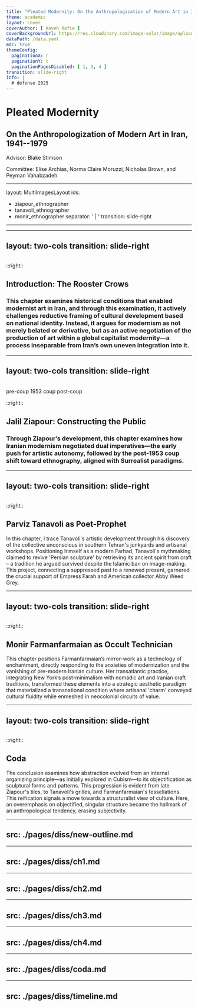 ```yaml
---
title: "Pleated Modernity: On the Anthropologization of Modern Art in Iran, 1941–1979"
theme: academic
layout: cover
coverAuthor: [ Kaveh Rafie ]
coverBackgroundUrl: https://res.cloudinary.com/image-solar/image/upload/f_auto/v1749666104/ziapour/tanavoli-1997-qashqai-girl_ujzm8m.jpg
dataPath: /data.yaml
mdc: true
themeConfig:
  paginationX: r
  paginationY: t
  paginationPagesDisabled: [ 1, 3, 4 ]
transition: slide-right
info: |
  # defense 2025
---
```


# Pleated Modernity

## On the Anthropologization of Modern Art in Iran, 1941--1979

Advisor: Blake Stimson

Committee: Elise Archias, Norma Claire Moruzzi, Nicholas Brown, and Peyman Vahabzadeh

<!--
# Intro:

I want to briefly go over my dissertation titled "P...."
This dissertation examines the evolution of modern art in Iran from 1941 to 1979, a period defined by the nation’s fraught transition into a globalized capitalist society. The major of this period falls under what the Cold War and the attempts of decolonized nations to developed and the era of the formationaton of neocolonialism.
-->

---
layout: MultiImagesLayout
ids:
  - ziapour_ethnographer
  - tanavoli_ethnographer
  - monir_ethnographer
separator: ' | '
transition: slide-right
---

<!--

For my study, I will focus on the ethnographic practices of three Iranian artists: Ziapour, Tanavoli, and Monir. These artists were instrumental in shaping the modern art scene in Iran during the period under discussion. Through their practice they struggle to reconcile the contradictions of a modernizing nation. From Ziapour's attempt to estanlish the autonomy of art and institutions to the later anthropologial thrust in refashioning the identity
Tumultuous transition from agrarian to globally integrated capitalist society.
-->

---
layout: two-cols
transition: slide-right
---

<Image id="ziapour_khorus_jangi" class="h-[400px]" showCaption />

::right::

## Introduction: The Rooster Crows
### This chapter examines historical conditions that enabled modernist art in Iran, and through this examination, it actively challenges reductive framing of cultural development based on national identity. Instead, it argues for modernism as not merely belated or derivative, but as an active negotiation of the production of art within a global capitalist modernity—a process inseparable from Iran’s own uneven integration into it.

---
layout: two-cols
transition: slide-right
---

<div class="grid grid-cols-2 gap-2 pr-2">

<Image id="ziapour_sepahsalar" showCaption />

<Image id="ziapour_zeynab" showCaption />

</div>

<Arrow x1="50" y1="450" x2="450" y2="450" class="text-blue-600"  />
<div class="grid grid-cols-3 gap-2 p-4 text-center">
    <span>pre-coup</span>
    <span>1953 coup</span>
    <span>post-coup</span>
</div>

::right::

## Jalil Ziapour: Constructing the Public
### Through Ziapour’s development, this chapter examines how Iranian modernism negotiated dual imperatives—the early push for artistic autonomy, followed by the post-1953 coup shift toward ethnography, aligned with Surrealist paradigms.


---
layout: two-cols
transition: slide-right
---

<Image id="tanavoli_poet_locks" class="pr-2" showCaption />

::right::
##  Parviz Tanavoli as Poet-Prophet
In this chapter, I trace Tanavoli's artistic development through his discovery of the collective unconscious in southern Tehran's junkyards and artisanal workshops. Positioning himself as a modern Farhad, Tanavoli's mythmaking claimed to revive 'Persian sculpture' by retrieving its ancient spirit from craft – a tradition he argued survived despite the Islamic ban on image-making. This project, connecting a suppressed past to a renewed present, garnered the crucial support of Empress Farah and American collector Abby Weed Grey.

---
layout: two-cols
transition: slide-right
---

<Image id="monir_cat_1977" class="pr-2 h-[400px]" showCaption />

::right::
## Monir Farmanfarmaian as Occult Technician
This chapter positions Farmanfarmaian’s mirror-work as a technology of enchantment, directly responding to the anxieties of modernization and the vanishing of pre-modern Iranian culture. Her transatlantic practice, integrating New York’s post-minimalism with nomadic art and Iranian craft traditions, transformed these elements into a strategic aesthetic paradigm that materialized a transnational condition where artisanal 'charm' conveyed cultural fluidity while enmeshed in neocolonial circuits of value.

---
layout: two-cols
transition: slide-right
---

<Image id="tanavoli_hands" class="h-[400px]"  showCaption />

::right::
## Coda

The conclusion examines how abstraction evolved from an internal organizing principle—as initially explored in Cubism—to its objectification as sculptural forms and patterns. This progression is evident from late Ziapour's tiles, to Tanavoli's grilles, and Farmanfarmaian's tessellations. This reification signals a move towards a structuralist view of culture. Here, an overemphasis on objectified, singular structure became the hallmark of an anthropological tendency, erasing subjectivity.


---
src: ./pages/diss/new-outline.md
---

---
src: ./pages/diss/ch1.md
---

---
src: ./pages/diss/ch2.md
---

---
src: ./pages/diss/ch3.md
---

---
src: ./pages/diss/ch4.md
---

---
src: ./pages/diss/coda.md
---


---
src: ./pages/diss/timeline.md
---
